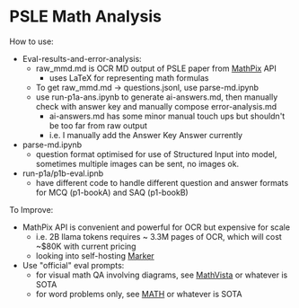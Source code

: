 # PSLE Math Analysis

How to use:
* Eval-results-and-error-analysis:
    * raw_mmd.md is OCR MD output of PSLE paper from [MathPix](https://mathpix.com/) API
        * uses LaTeX for representing math formulas
    * To get raw_mmd.md -> questions.jsonl, use parse-md.ipynb
    * use run-p1a-ans.ipynb to generate ai-answers.md, then manually check with answer key and manually compose error-analysis.md
        * ai-answers.md has some minor manual touch ups but shouldn't be too far from raw output
        * i.e. I manually add the Answer Key Answer currently
* parse-md.ipynb
    * question format optimised for use of Structured Input into model, sometimes multiple images can be sent, no images ok.
* run-p1a/p1b-eval.ipnb
    * have different code to handle different question and answer formats for MCQ (p1-bookA) and SAQ (p1-bookB)

To Improve:
* MathPix API is convenient and powerful for OCR but expensive for scale
    * i.e. 2B llama tokens requires ~ 3.3M pages of OCR, which will cost ~$80K with current pricing
    * looking into self-hosting [Marker](https://github.com/VikParuchuri/marker)
* Use "official" eval prompts:
    * for visual math QA involving diagrams, see [MathVista](https://arxiv.org/abs/2310.02255) or whatever is SOTA
    * for word problems only, see [MATH](https://arxiv.org/abs/2103.03874) or whatever is SOTA